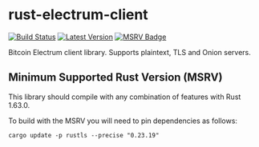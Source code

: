 # rust-electrum-client 
[![Build Status]][GitHub Workflow] [![Latest Version]][crates.io] [![MSRV Badge]][Rust Blog]

[Build Status]: https://github.com/bitcoindevkit/rust-electrum-client/actions/workflows/cont_integration.yml/badge.svg
[GitHub Workflow]: https://github.com/bitcoindevkit/rust-electrum-client/actions?query=workflow%3ACI
[Latest Version]: https://img.shields.io/crates/v/electrum-client.svg
[crates.io]: https://crates.io/crates/electrum-client
[MSRV Badge]: https://img.shields.io/badge/rustc-1.63.0%2B-lightgrey.svg
[Rust Blog]: https://blog.rust-lang.org/2022/08/11/Rust-1.63.0.html

Bitcoin Electrum client library. Supports plaintext, TLS and Onion servers.

## Minimum Supported Rust Version (MSRV)

This library should compile with any combination of features with Rust 1.63.0.

To build with the MSRV you will need to pin dependencies as follows:

```shell
cargo update -p rustls --precise "0.23.19"
```

